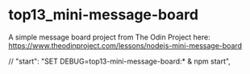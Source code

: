 # top13_mini-message-board
A simple message board project from The Odin Project here: https://www.theodinproject.com/lessons/nodejs-mini-message-board

// "start": "SET DEBUG=top13-mini-message-board:* & npm start",